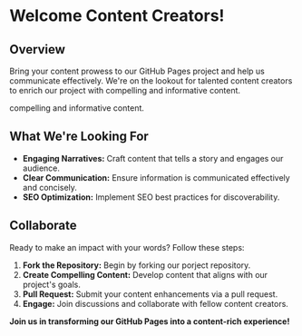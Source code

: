 # Welcome Content Creators!

## Overview

Bring your content prowess to our GitHub Pages project and help us communicate effectively. We're on the lookout for talented content creators to enrich our project with compelling and informative content.

compelling and informative content.

## What We're Looking For

- **Engaging Narratives:** Craft content that tells a story and engages our audience.
- **Clear Communication:** Ensure information is communicated effectively and concisely.
- **SEO Optimization:** Implement SEO best practices for discoverability.

## Collaborate

Ready to make an impact with your words? Follow these steps:

1. **Fork the Repository:** Begin by forking our porject repository.
2. **Create Compelling Content:** Develop content that aligns with our project's goals.
3. **Pull Request:** Submit your content enhancements via a pull request.
4. **Engage:** Join discussions and collaborate with fellow content creators.


**Join us in transforming our GitHub Pages into a content-rich experience!**
